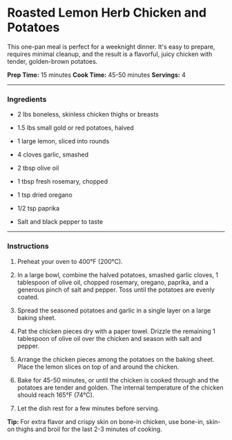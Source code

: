 
# **Roasted Lemon Herb Chicken and Potatoes**

This one-pan meal is perfect for a weeknight dinner. It's easy to prepare, requires minimal cleanup, and the result is a flavorful, juicy chicken with tender, golden-brown potatoes.

**Prep Time:** 15 minutes **Cook Time:** 45-50 minutes **Servings:** 4

----------

### **Ingredients**

-   2 lbs boneless, skinless chicken thighs or breasts
    
-   1.5 lbs small gold or red potatoes, halved
    
-   1 large lemon, sliced into rounds
    
-   4 cloves garlic, smashed
    
-   2 tbsp olive oil
    
-   1 tbsp fresh rosemary, chopped
    
-   1 tsp dried oregano
    
-   1/2 tsp paprika
    
-   Salt and black pepper to taste
    

----------

### **Instructions**

1.  Preheat your oven to 400°F (200°C).
    
2.  In a large bowl, combine the halved potatoes, smashed garlic cloves, 1 tablespoon of olive oil, chopped rosemary, oregano, paprika, and a generous pinch of salt and pepper. Toss until the potatoes are evenly coated.
    
3.  Spread the seasoned potatoes and garlic in a single layer on a large baking sheet.
    
4.  Pat the chicken pieces dry with a paper towel. Drizzle the remaining 1 tablespoon of olive oil over the chicken and season with salt and pepper.
    
5.  Arrange the chicken pieces among the potatoes on the baking sheet. Place the lemon slices on top of and around the chicken.
    
6.  Bake for 45-50 minutes, or until the chicken is cooked through and the potatoes are tender and golden. The internal temperature of the chicken should reach 165°F (74°C).
    
7.  Let the dish rest for a few minutes before serving.
    

**Tip:** For extra flavor and crispy skin on bone-in chicken, use bone-in, skin-on thighs and broil for the last 2-3 minutes of cooking.